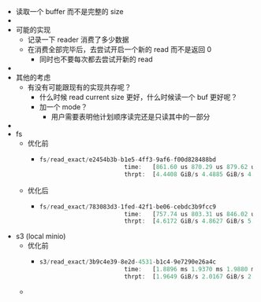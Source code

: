 - 读取一个 buffer 而不是完整的 size
-
- 可能的实现
	- 记录一下 reader 消费了多少数据
	- 在消费全部完毕后，去尝试开启一个新的 read 而不是返回 0
		- 同时也不要每次都去尝试开新的 read
-
- 其他的考虑
	- 有没有可能跟现有的实现共存呢？
		- 什么时候 read current size 更好，什么时候读一个 buf 更好呢？
		- 加一个 mode？
			- 用户需要表明他计划顺序读完还是只读其中的一部分
-
- fs
	- 优化前
		- ```rust
		  fs/read_exact/e2454b3b-b1e5-4ff3-9af6-f00d828488bd
		                          time:   [861.60 us 870.29 us 879.62 us]
		                          thrpt:  [4.4408 GiB/s 4.4885 GiB/s 4.5337 GiB/s]
		  
		  ```
	- 优化后
		- ```rust
		  fs/read_exact/783083d3-1fed-42f1-be06-cebdc3b9fcc9
		                          time:   [757.74 us 803.31 us 846.02 us]
		                          thrpt:  [4.6172 GiB/s 4.8627 GiB/s 5.1552 GiB/s]
		  
		  ```
- s3 (local minio)
	- 优化前
		- ```rust
		  s3/read_exact/3b9c4e39-8e2d-4531-b1c4-9e7290e26a4c
		                          time:   [1.8896 ms 1.9370 ms 1.9880 ms]
		                          thrpt:  [1.9649 GiB/s 2.0167 GiB/s 2.0673 GiB/s]
		  
		  ```
	-